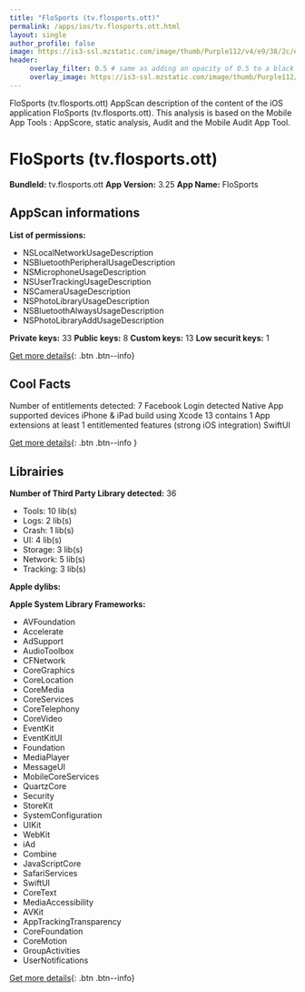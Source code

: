 ```yaml
---
title: "FloSports (tv.flosports.ott)"
permalink: /apps/ios/tv.flosports.ott.html
layout: single
author_profile: false
image: https://is3-ssl.mzstatic.com/image/thumb/Purple112/v4/e9/38/2c/e9382cb9-fbed-7d9e-5bdb-3aad6307bec4/app_icon-1x_U007emarketing-0-10-0-85-220.png/512x512bb.jpg
header: 
     overlay_filter: 0.5 # same as adding an opacity of 0.5 to a black background
     overlay_image: https://is3-ssl.mzstatic.com/image/thumb/Purple112/v4/e9/38/2c/e9382cb9-fbed-7d9e-5bdb-3aad6307bec4/app_icon-1x_U007emarketing-0-10-0-85-220.png/512x512bb.jpg
---
```

FloSports (tv.flosports.ott) AppScan description of the content of the iOS application FloSports (tv.flosports.ott). This analysis is based on the Mobile App Tools : AppScore, static analysis, Audit and the Mobile Audit App Tool.

# FloSports (tv.flosports.ott)

**BundleId:** tv.flosports.ott
**App Version:** 3.25
**App Name:** FloSports


## AppScan informations 

**List of permissions:** 
- NSLocalNetworkUsageDescription
- NSBluetoothPeripheralUsageDescription
- NSMicrophoneUsageDescription
- NSUserTrackingUsageDescription
- NSCameraUsageDescription
- NSPhotoLibraryUsageDescription
- NSBluetoothAlwaysUsageDescription
- NSPhotoLibraryAddUsageDescription
  
  
**Private keys:** 33
**Public keys:** 8
**Custom keys:** 13
**Low securit keys:** 1
  
[Get more details](/pricing.html){: .btn .btn--info}

## Cool Facts

Number of entitlements detected: 7
Facebook Login detected
Native App
supported devices iPhone & iPad
build using Xcode 13
contains 1 App extensions
at least 1 entitlemented features (strong iOS integration)
SwiftUI
  
[Get more details](/pricing.html){: .btn .btn--info }

## Librairies 
**Number of Third Party Library detected:** 36
- Tools: 10 lib(s)
- Logs: 2 lib(s)
- Crash: 1 lib(s)
- UI: 4 lib(s)
- Storage: 3 lib(s)
- Network: 5 lib(s)
- Tracking: 3 lib(s)


**Apple dylibs:**


**Apple System Library Frameworks:**
- AVFoundation
- Accelerate
- AdSupport
- AudioToolbox
- CFNetwork
- CoreGraphics
- CoreLocation
- CoreMedia
- CoreServices
- CoreTelephony
- CoreVideo
- EventKit
- EventKitUI
- Foundation
- MediaPlayer
- MessageUI
- MobileCoreServices
- QuartzCore
- Security
- StoreKit
- SystemConfiguration
- UIKit
- WebKit
- iAd
- Combine
- JavaScriptCore
- SafariServices
- SwiftUI
- CoreText
- MediaAccessibility
- AVKit
- AppTrackingTransparency
- CoreFoundation
- CoreMotion
- GroupActivities
- UserNotifications


  
[Get more details](/pricing.html){: .btn .btn--info}

